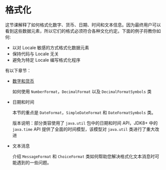 # 格式化

这节课解释了如何格式化数字、货币、日期、时间和文本信息。因为最终用户可以看到这些数据元素，所以它们的格式必须符合各种文化约定。下面的例子将教你如何:

- 以对 Locale 敏感的方式格式化数据元素
- 保持代码与 Locale 无关
- 避免为特定 Locale 编写格式化程序

有以下章节：

- [数字和货币](./numberintro.md)

  如何使用 `NumberFormat`，`DecimalFormat` 以及 `DecimalFormatSymbols` 类

- 日期和时间

  本节的重点是 `DateFormat`，`SimpleDateFormat` 和 `DateFormatSymbols` 类。

  版本说明：部分类容使用了 `java.util` 包中的日期和时间 API，JDK8+ 中的 `java.time` API 提供了全面的时间模型，该模型对 `java.util` 类进行了重大改进

- 文本消息

  介绍 `MessageFormat` 和 `ChoiceFormat` 类如何帮助您解决格式化文本消息时可能遇到的一些问题。

